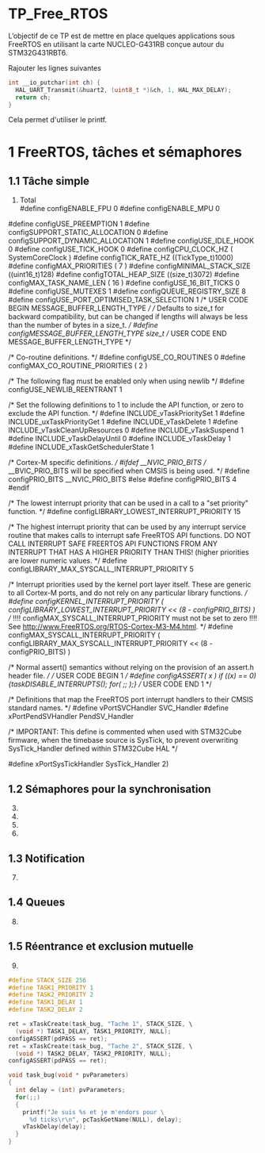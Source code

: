 # TP_Free_RTOS

L’objectif de ce TP est de mettre en place quelques applications sous FreeRTOS
en utilisant la carte NUCLEO-G431RB conçue autour du STM32G431RBT6.

Rajouter les lignes suivantes
```C
int __io_putchar(int ch) {
  HAL_UART_Transmit(&huart2, (uint8_t *)&ch, 1, HAL_MAX_DELAY);
  return ch;
}
```
Cela permet d'utiliser le printf.

# 1 FreeRTOS, tâches et sémaphores
## 1.1 Tâche simple
1) Total  
#define configENABLE_FPU                         0
#define configENABLE_MPU                         0

#define configUSE_PREEMPTION                     1
#define configSUPPORT_STATIC_ALLOCATION          0
#define configSUPPORT_DYNAMIC_ALLOCATION         1
#define configUSE_IDLE_HOOK                      0
#define configUSE_TICK_HOOK                      0
#define configCPU_CLOCK_HZ                       ( SystemCoreClock )
#define configTICK_RATE_HZ                       ((TickType_t)1000)
#define configMAX_PRIORITIES                     ( 7 )
#define configMINIMAL_STACK_SIZE                 ((uint16_t)128)
#define configTOTAL_HEAP_SIZE                    ((size_t)3072)
#define configMAX_TASK_NAME_LEN                  ( 16 )
#define configUSE_16_BIT_TICKS                   0
#define configUSE_MUTEXES                        1
#define configQUEUE_REGISTRY_SIZE                8
#define configUSE_PORT_OPTIMISED_TASK_SELECTION  1
/* USER CODE BEGIN MESSAGE_BUFFER_LENGTH_TYPE */
/* Defaults to size_t for backward compatibility, but can be changed
   if lengths will always be less than the number of bytes in a size_t. */
#define configMESSAGE_BUFFER_LENGTH_TYPE         size_t
/* USER CODE END MESSAGE_BUFFER_LENGTH_TYPE */

/* Co-routine definitions. */
#define configUSE_CO_ROUTINES                    0
#define configMAX_CO_ROUTINE_PRIORITIES          ( 2 )

/* The following flag must be enabled only when using newlib */
#define configUSE_NEWLIB_REENTRANT          1

/* Set the following definitions to 1 to include the API function, or zero
to exclude the API function. */
#define INCLUDE_vTaskPrioritySet             1
#define INCLUDE_uxTaskPriorityGet            1
#define INCLUDE_vTaskDelete                  1
#define INCLUDE_vTaskCleanUpResources        0
#define INCLUDE_vTaskSuspend                 1
#define INCLUDE_vTaskDelayUntil              0
#define INCLUDE_vTaskDelay                   1
#define INCLUDE_xTaskGetSchedulerState       1

/* Cortex-M specific definitions. */
#ifdef __NVIC_PRIO_BITS
 /* __BVIC_PRIO_BITS will be specified when CMSIS is being used. */
 #define configPRIO_BITS         __NVIC_PRIO_BITS
#else
 #define configPRIO_BITS         4
#endif

/* The lowest interrupt priority that can be used in a call to a "set priority"
function. */
#define configLIBRARY_LOWEST_INTERRUPT_PRIORITY   15

/* The highest interrupt priority that can be used by any interrupt service
routine that makes calls to interrupt safe FreeRTOS API functions.  DO NOT CALL
INTERRUPT SAFE FREERTOS API FUNCTIONS FROM ANY INTERRUPT THAT HAS A HIGHER
PRIORITY THAN THIS! (higher priorities are lower numeric values. */
#define configLIBRARY_MAX_SYSCALL_INTERRUPT_PRIORITY 5

/* Interrupt priorities used by the kernel port layer itself.  These are generic
to all Cortex-M ports, and do not rely on any particular library functions. */
#define configKERNEL_INTERRUPT_PRIORITY 		( configLIBRARY_LOWEST_INTERRUPT_PRIORITY << (8 - configPRIO_BITS) )
/* !!!! configMAX_SYSCALL_INTERRUPT_PRIORITY must not be set to zero !!!!
See http://www.FreeRTOS.org/RTOS-Cortex-M3-M4.html. */
#define configMAX_SYSCALL_INTERRUPT_PRIORITY 	( configLIBRARY_MAX_SYSCALL_INTERRUPT_PRIORITY << (8 - configPRIO_BITS) )

/* Normal assert() semantics without relying on the provision of an assert.h
header file. */
/* USER CODE BEGIN 1 */
#define configASSERT( x ) if ((x) == 0) {taskDISABLE_INTERRUPTS(); for( ;; );}
/* USER CODE END 1 */

/* Definitions that map the FreeRTOS port interrupt handlers to their CMSIS
standard names. */
#define vPortSVCHandler    SVC_Handler
#define xPortPendSVHandler PendSV_Handler

/* IMPORTANT: This define is commented when used with STM32Cube firmware, when the timebase source is SysTick,
              to prevent overwriting SysTick_Handler defined within STM32Cube HAL */

#define xPortSysTickHandler SysTick_Handler
2)

## 1.2 Sémaphores pour la synchronisation
3)
4)
5)
6)
## 1.3 Notification
7)
## 1.4 Queues
8)
## 1.5 Réentrance et exclusion mutuelle
9)
```C
#define STACK_SIZE 256
#define TASK1_PRIORITY 1
#define TASK2_PRIORITY 2
#define TASK1_DELAY 1
#define TASK2_DELAY 2
```
```C
ret = xTaskCreate(task_bug, "Tache 1", STACK_SIZE, \
  (void *) TASK1_DELAY, TASK1_PRIORITY, NULL);
configASSERT(pdPASS == ret);
ret = xTaskCreate(task_bug, "Tache 2", STACK_SIZE, \
  (void *) TASK2_DELAY, TASK2_PRIORITY, NULL);
configASSERT(pdPASS == ret);
```
```c
void task_bug(void * pvParameters)
{
  int delay = (int) pvParameters;
  for(;;)
  {
    printf("Je suis %s et je m'endors pour \
      %d ticks\r\n", pcTaskGetName(NULL), delay);
    vTaskDelay(delay);
  }
}
```










